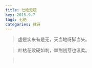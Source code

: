 ```yaml
---
title: 七绝无题
key: 2015.9.7
tags: 七绝
categories: 律诗
---
```


<blockquote class="blockquote-center">虚是实来有是无，天当地呀脚当头。
</blockquote>
<blockquote class="blockquote-center">叶枯花败硬如刺，棘荆初芽也温柔。
</blockquote>
<blockquote class="blockquote-center"></br>
</blockquote>
